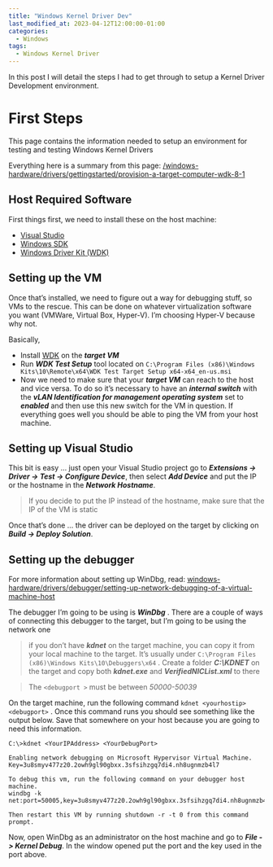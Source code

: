```yaml
---
title: "Windows Kernel Driver Dev"
last_modified_at: 2023-04-12T12:00:00-01:00
categories:
  - Windows
tags:
  - Windows Kernel Driver
---
```


In this post I will detail the steps I had to get through to setup a Kernel Driver Development environment.

# First Steps

This page contains the information needed to setup an environment for testing and testing Windows Kernel Drivers

Everything here is a summary from this page: [/windows-hardware/drivers/gettingstarted/provision-a-target-computer-wdk-8-1](https://learn.microsoft.com/en-us/windows-hardware/drivers/gettingstarted/provision-a-target-computer-wdk-8-1) 

## Host Required Software

First things first, we need to install these on the host machine:

- [Visual Studio](https://learn.microsoft.com/en-us/windows-hardware/drivers/download-the-wdk#download-and-install-the-windows-11-version-22h2-wdk)
- [Windows SDK](https://developer.microsoft.com/en-us/windows/downloads/windows-sdk/)
- [Windows Driver Kit (WDK)](https://learn.microsoft.com/en-us/windows-hardware/drivers/download-the-wdk)

## Setting up the VM

Once that’s installed, we need to figure out a way for debugging stuff, so VMs to the rescue. This can be done on whatever virtualization software you want (VMWare, Virtual Box, Hyper-V). I’m choosing Hyper-V because why not.

Basically,

- Install [WDK](https://learn.microsoft.com/en-us/windows-hardware/drivers/download-the-wdk) on the ***target VM***
- Run ***WDK Test Setup*** tool located on `C:\Program Files (x86)\Windows Kits\10\Remote\x64\WDK Test Target Setup x64-x64_en-us.msi`
- Now we need to make sure that your ***target VM*** can reach to the host and vice versa. To do so it’s necessary to have an ***internal switch*** with the ***vLAN Identification for management operating system*** set to ***enabled*** and then use this new switch for the VM in question. If everything goes well you should be able to ping the VM from your host machine.

## Setting up Visual Studio

This bit is easy … just open your Visual Studio project go to ***Extensions -> Driver -> Test -> Configure Device***, then select ***Add Device*** and put the IP or the hostname in the ***Network Hostname***.

> If you decide to put the IP instead of the hostname, make sure that the IP of the VM is static

Once that’s done … the driver can be deployed on the target by clicking on ***Build -> Deploy Solution***.

## Setting up the debugger

For more information about setting up WinDbg, read: [windows-hardware/drivers/debugger/setting-up-network-debugging-of-a-virtual-machine-host](https://learn.microsoft.com/en-us/windows-hardware/drivers/debugger/setting-up-network-debugging-of-a-virtual-machine-host)

The debugger I’m going to be using is ***WinDbg*** . There are a couple of ways of connecting this debugger to the target, but I’m going to be using the network one

> if you don’t have ***kdnet*** on the target machine, you can copy it from your local machine to the target. It’s usually under `C:\Program Files (x86)\Windows Kits\10\Debuggers\x64` . Create a folder ***C:\KDNET*** on the target and copy both ***kdnet.exe*** and ***VerifiedNICList.xml*** to there

> The `<debugport >` must be between *50000-50039*

On the target machine, run the following command `kdnet <yourhostip> <debugport>` . Once this command runs you should see something like the output below. Save that somewhere on your host because you are going to need this information.

```
C:\>kdnet <YourIPAddress> <YourDebugPort> 

Enabling network debugging on Microsoft Hypervisor Virtual Machine.
Key=3u8smyv477z20.2owh9gl90gbxx.3sfsihzgq7di4.nh8ugnmzb4l7

To debug this vm, run the following command on your debugger host machine.
windbg -k net:port=50005,key=3u8smyv477z20.2owh9gl90gbxx.3sfsihzgq7di4.nh8ugnmzb4l7

Then restart this VM by running shutdown -r -t 0 from this command prompt.
```

Now, open WinDbg as an administrator on the host machine and go to ***File -> Kernel Debug***. In the window opened put the port and the key used in the port above.